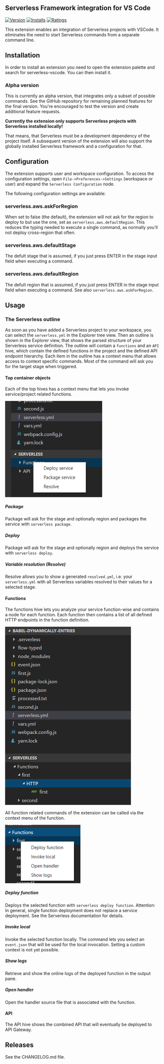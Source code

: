 ## Serverless Framework integration for VS Code

[![Version](https://vsmarketplacebadge.apphb.com/version/frankschmid.serverless-vscode.svg)](https://marketplace.visualstudio.com/items?itemName=frankschmid.serverless-vscode)
[![Installs](https://vsmarketplacebadge.apphb.com/installs/frankschmid.serverless-vscode.svg)](https://marketplace.visualstudio.com/items?itemName=frankschmid.serverless-vscode)
[![Ratings](https://vsmarketplacebadge.apphb.com/rating/frankschmid.serverless-vscode.svg)](https://marketplace.visualstudio.com/items?itemName=frankschmid.serverless-vscode)

This extension enables an integration of Serverless projects with VSCode. It eliminates the need
to start Serverless commands from a separate command line.

## Installation

In order to install an extension you need to open the extension palette and search for serverless-vscode.
You can then install it.

### Alpha version

This is currently an alpha version, that integrates only a subset of possible commands.
See the GitHub repository for remaining planned features for the final version. You're encouraged to
test the version and create additional feature requests.

**Currently the extension only supports Serverless projects with Serverless installed locally!**

That means, that Serverless must be a development dependency of the project itself. A subsequent
version of the extension will also support the globally installed Serverless framework and a
configuration for that.

## Configuration

The extension supports user and workspace configuration. To access the configuration settings,
open `File->Preferences->Settings` (workspace or user) and expand the `Serverless Configuration` node.

The following configuration settings are available:

### serverless.aws.askForRegion

When set to false (the default), the extension will not ask for the region to deploy to but use the
one, set as `serverless.aws.defaultRegion`. This reduces the typing needed to execute a single
command, as normally you'll not deploy cross-region that often.

### serverless.aws.defaultStage

The defult stage that is assumed, if you just press ENTER in the stage input field when executing a command.

### serverless.aws.defaultRegion

The defult region that is assumed, if you just press ENTER in the stage input field when executing a command. See also `serverless.aws.askForRegion`.

## Usage

### The Serverless outline

As soon as you have added a Serverless project to your workspace, you can select the `serverless.yml`
in the Explorer tree view. Then an outline is shown in the Explorer view, that shows the parsed
structure of your Serverless service definition.
The outline will contain a `functions` and an `API` hive, which contain the defined functions in the
project and the defined API endpoint hierarchy. Each item in the outline has a context menu that allows
access to context specific commands. Most of the command will ask you for the target stage when triggered.

#### Top container objects

Each of the top hives has a context menu that lets you invoke service/project related functions.

![Function](images/service-demo.png "Service")

##### Package

Package will ask for the stage and optionally region and packages the service with `serverless package`.

##### Deploy

Package will ask for the stage and optionally region and deploys the service with `serverless deploy`.

##### Variable resolution (Resolve)

Resolve allows you to show a generated `resolved.yml`, i.e. your `serverless.yml` with all Serverless
variables resolved to their values for a selected stage.

#### Functions

The functions hive lets you analyze your service function-wise and contains a node for each function.
Each function then contains a list of all defined HTTP endpoints in the function definition.

![Function](images/function-demo.png "Function")

All function related commands of the extension can be called via the context menu of the function.

![FunctionContext](images/function-context.png "Function context menu")

##### Deploy function

Deploys the selected function with `serverless deploy function`. Attention: In general, single function
deployment does not replace a service deployment. See the Serverless documentation for details.

##### Invoke local

Invoke the selected function locally. The command lets you select an `event.json` that will be used
for the local invocation. Setting a custom context is not yet possible.

##### Show logs

Retrieve and show the online logs of the deployed function in the output pane.

##### Open handler

Open the handler source file that is associated with the function.

#### API

The API hive shows the combined API that will eventually be deployed to API Gateway.

## Releases

See the CHANGELOG.md file.
